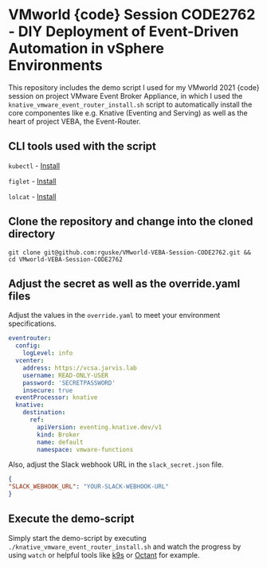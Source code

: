# VMworld {code} Session CODE2762 - DIY Deployment of Event-Driven Automation in vSphere Environments

This repository includes the demo script I used for my VMworld 2021 {code} session on project VMware Event Broker Appliance, in which I used the `knative_vmware_event_router_install.sh` script to automatically install the core componentes like e.g. Knative (Eventing and Serving) as well as the heart of project VEBA, the Event-Router.

## CLI tools used with the script

`kubectl` - [Install](https://kubernetes.io/docs/tasks/tools/)

`figlet` - [Install](https://gist.github.com/zlorb/4a3eff8981fcec8ca1c7)

`lolcat` - [Install](https://gist.github.com/zlorb/4a3eff8981fcec8ca1c7)

## Clone the repository and change into the cloned directory

```
git clone git@github.com:rguske/VMworld-VEBA-Session-CODE2762.git && cd VMworld-VEBA-Session-CODE2762
```

## Adjust the secret as well as the override.yaml files

Adjust the values in the `override.yaml` to meet your environment specifications.

```yaml
eventrouter:
  config:
    logLevel: info
  vcenter:
    address: https://vcsa.jarvis.lab
    username: READ-ONLY-USER
    password: 'SECRETPASSWORD'
    insecure: true
  eventProcessor: knative
  knative:
    destination:
      ref:
        apiVersion: eventing.knative.dev/v1
        kind: Broker
        name: default
        namespace: vmware-functions
 ```
 
 Also, adjust the Slack webhook URL in the `slack_secret.json` file.
 
 ```json
 {
"SLACK_WEBHOOK_URL": "YOUR-SLACK-WEBHOOK-URL"
}
```

## Execute the demo-script

Simply start the demo-script by executing `./knative_vmware_event_router_install.sh` and watch the progress by using `watch` or helpful tools like [k9s](https://github.com/derailed/k9s) or [Octant](https://github.com/vmware-tanzu/octant) for example.

